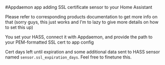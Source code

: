 #Appdaemon app adding SSL certificate sensor to your Home Assistant

Please refer to corresponding products documentation to get more info on that (sorry guys, this just works and I'm to lazy to give more details on how to set this up)

You set your HASS, connect it with Appdaemon, and provide the path to your PEM-formatted SSL cert to app config

Cert days left until expiration and some additional data sent to HASS sensor named `sensor.ssl_expiration_days`. Feel free to finetune this.